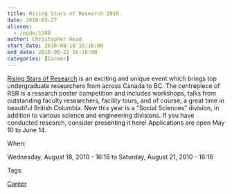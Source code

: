 ```yaml
---
title: Rising Stars of Research 2010
date: 2010-03-27
aliases:
  - /node/1348
author: Christopher Head
start_date: 2010-08-18 16:16:00
end_date: 2010-08-21 16:16:00
categories: [Career]
---
```


[Rising Stars of Research](http://www.risingstars.ubc.ca/) is an exciting and unique event which brings top undergraduate researchers from across Canada to BC. The centrepiece of RSR is a research poster competition and includes workshops, talks from outstanding faculty researchers, facility tours, and of course, a great time in beautiful British Columbia. New this year is a “Social Sciences” division, in addition to various science and engineering divisions. If you have conducted research, consider presenting it here! Applications are open May 10 to June 14.

When: 

Wednesday, August 18, 2010 - 16:16 to Saturday, August 21, 2010 - 16:16

Tags: 

[Career](/career)

